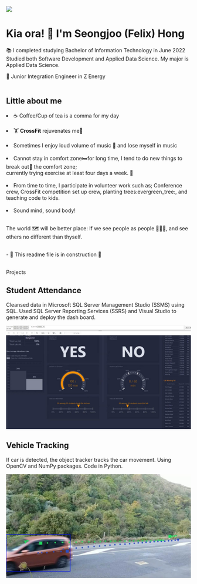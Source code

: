 <img src = "https://user-images.githubusercontent.com/51562672/185922906-33b5360c-7db8-4afd-ae38-706cd4ee74d3.gif" width = "250">

# Kia ora! 👋 I'm Seongjoo (Felix) Hong <br>


📚 I completed studying Bachelor of Information Technology in June 2022<br>
Studied both Software Development and Applied Data Science. My major is Applied Data Science.<br>

👀 Junior Integration Engineer in Z Energy
<br><br>
## Little about me <br>

<li> ☕ Coffee/Cup of tea is a comma for my day</li><br>
<li> 🏋️ <b>CrossFit</b> rejuvenates me🔋</li><br>
<li> Sometimes I enjoy loud volume of music 🎵 and lose myself in music</li><br>
<li> Cannot stay in comfort zone🛏️for long time, I tend to do new things to break out🤯 the comfort zone;<br><t> currently trying exercise at least four days a week. 🏃 </li><br>
<li> From time to time, I participate in volunteer work such as; Conference crew, CrossFit competition set up crew, planting trees:evergreen_tree:, and teaching code to kids. </li><br>
<li> Sound mind, sound body!</li><br>

The world 🗺️ will be better place: If we see people as people 🧑‍🤝‍🧑, and see others no different than thyself.
<br><br>

<p>
- 🔭 This readme file is in construction 🚧 <br>
</p>

<br/>
Projects <br>

## Student Attendance<br>
<p>Cleansed data in Microsoft SQL Server Management Studio (SSMS) using SQL. Used SQL Server Reporting Services (SSRS) and Visual Studio to generate and deploy the dash board.</p>

[![Attendance Dashboard](https://github.com/castellanhs/castellanhs/blob/main/dashboard.jpg)](https://youtu.be/avsotQvoufc)

## Vehicle Tracking<br>
<p>If car is detected, the object tracker tracks the car movement. Using OpenCV and NumPy packages. Code in Python.</p>

![Vehicle Tracking](https://github.com/castellanhs/castellanhs/blob/main/VehicleTracking.jpg)

<!--
**castellanhs/castellanhs** is a ✨ _special_ ✨ repository because its `README.md` (this file) appears on your GitHub profile.

Here are some ideas to get you started:

- 🔭 I’m currently working on ...
- 🌱 I’m currently learning ...
- 👯 I’m looking to collaborate on ...
- 🤔 I’m looking for help with ...
- 💬 Ask me about ...
- 📫 How to reach me: ...
- 😄 Pronouns: ...
- ⚡ Fun fact: ...
-->
